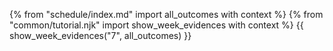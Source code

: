 <include src="tutorial-{{ module | lower }}.md" />

{% from "schedule/index.md" import all_outcomes with context %}
{% from "common/tutorial.njk" import  show_week_evidences with context %}
{{ show_week_evidences("7", all_outcomes) }}